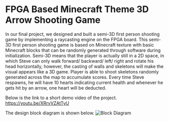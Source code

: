 # FPGA Based Minecraft Theme 3D Arrow Shooting Game

In our final project, we designed and built a semi-3D first person shooting game by implementing a raycasting engine on the FPGA board. This semi-3D first person shooting game is based on Minecraft texture with basic Minecraft blocks that can be randomly generated through software during initialization. Semi-3D means that the player is actually still in a 2D space, in which Steve can only walk forward/ backward/ left/ right and rotate his head horizontally, however, the casting of walls and skeletons will make the visual appears like a 3D game. Player is able to shoot skeletons randomly generated across the map to accumulate scores. Every time Steve respawns, he will have 10 hearts indicating current health and whenever he gets hit by an arrow, one heart will be deducted.

Below is the link to a short demo video of the project.
https://youtu.be/XRrvVZAtTyU

The design block diagram is shown below.
![Block Diagram](https://github.com/jcgs2503/FPGA-Based-Minecraft-Theme-3D-Arrow-Shooting-Game/assets/63511765/70885af2-4a74-4ded-a4f1-fccdfdba7e8f)
